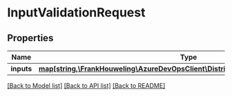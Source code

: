 # InputValidationRequest

## Properties
Name | Type | Description | Notes
------------ | ------------- | ------------- | -------------
**inputs** | [**map[string,\FrankHouweling\AzureDevOpsClient\DistributedTask\Model\ValidationItem]**](ValidationItem.md) |  | [optional] 

[[Back to Model list]](../README.md#documentation-for-models) [[Back to API list]](../README.md#documentation-for-api-endpoints) [[Back to README]](../README.md)


